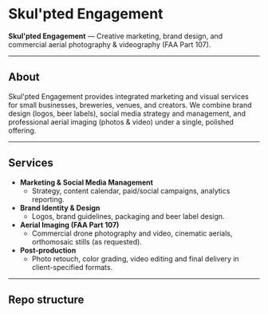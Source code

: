 # Skul'pted Engagement

**Skul'pted Engagement** — Creative marketing, brand design, and commercial aerial photography & videography (FAA Part 107).

---

## About
Skul'pted Engagement provides integrated marketing and visual services for small businesses, breweries, venues, and creators. We combine brand design (logos, beer labels), social media strategy and management, and professional aerial imaging (photos & video) under a single, polished offering.

---

## Services
- **Marketing & Social Media Management**
  - Strategy, content calendar, paid/social campaigns, analytics reporting.
- **Brand Identity & Design**
  - Logos, brand guidelines, packaging and beer label design.
- **Aerial Imaging (FAA Part 107)**
  - Commercial drone photography and video, cinematic aerials, orthomosaic stills (as requested).
- **Post-production**
  - Photo retouch, color grading, video editing and final delivery in client-specified formats.

---

## Repo structure
